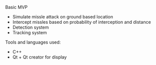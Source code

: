 Basic MVP 

- Simulate missle attack on ground based location 
- Intercept missles based on probability of interception and distance
- Detection system 
- Tracking system 

Tools and languages used: 
- C++
- Qt + Qt creator for display 